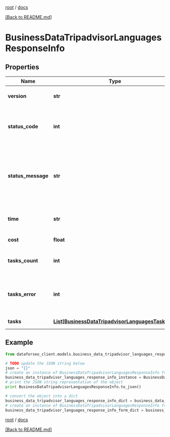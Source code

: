 [root](./../ "root") / [docs](./ "docs")

[[Back to README.md]](./../README.md "[Back to README.md]")

# BusinessDataTripadvisorLanguagesResponseInfo

## Properties

Name | Type | Description | Notes
------------ | ------------- | ------------- | -------------
**version** | **str** | the current version of the API | [optional]
**status_code** | **int** | general status code you can find the full list of the response codes here | [optional]
**status_message** | **str** | general informational message you can find the full list of general informational messages here | [optional]
**time** | **str** | total execution time, seconds | [optional]
**cost** | **float** | total tasks cost, USD | [optional]
**tasks_count** | **int** | the number of tasks in the tasks array | [optional]
**tasks_error** | **int** | the number of tasks in the tasks array returned with an error | [optional]
**tasks** | [**List[BusinessDataTripadvisorLanguagesTaskInfo]**](BusinessDataTripadvisorLanguagesTaskInfo.md) | array of tasks | [optional]

## Example

```python
from dataforseo_client.models.business_data_tripadvisor_languages_response_info import BusinessDataTripadvisorLanguagesResponseInfo

# TODO update the JSON string below
json = "{}"
# create an instance of BusinessDataTripadvisorLanguagesResponseInfo from a JSON string
business_data_tripadvisor_languages_response_info_instance = BusinessDataTripadvisorLanguagesResponseInfo.from_json(json)
# print the JSON string representation of the object
print BusinessDataTripadvisorLanguagesResponseInfo.to_json()

# convert the object into a dict
business_data_tripadvisor_languages_response_info_dict = business_data_tripadvisor_languages_response_info_instance.to_dict()
# create an instance of BusinessDataTripadvisorLanguagesResponseInfo from a dict
business_data_tripadvisor_languages_response_info_form_dict = business_data_tripadvisor_languages_response_info.from_dict(business_data_tripadvisor_languages_response_info_dict)
```

  

[root](./../ "root") / [docs](./ "docs")

[[Back to README.md]](./../README.md "[Back to README.md]")